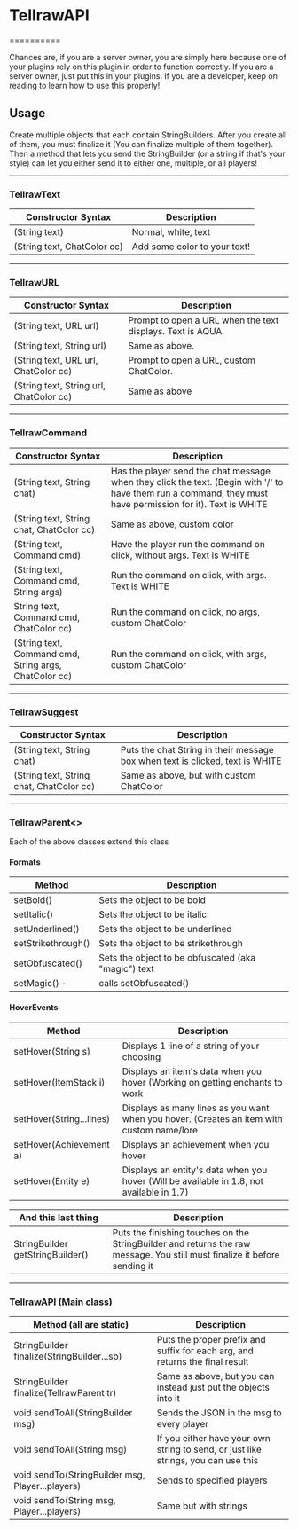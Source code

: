# TellrawAPI
==========

Chances are, if you are a server owner, you are simply here because one of your plugins rely on this plugin in order to function correctly. If you are a server owner, just put this in your plugins.
If you are a developer, keep on reading to learn how to use this properly!

## Usage

Create multiple objects that each contain StringBuilders. After you create all of them, you must finalize it (You can finalize multiple of them together). Then a method that lets you send the StringBuilder (or a string if that's your style) can let you either send it to either one, multiple, or all players!

----
### TellrawText

Constructor Syntax | Description
-------------------|------------
(String text) | Normal, white, text
(String text, ChatColor cc) | Add some color to your text!

----
### TellrawURL

Constructor Syntax | Description
-------------------|------------
(String text, URL url) | Prompt to open a URL when the text displays. Text is AQUA.
(String text, String url) | Same as above.
(String text, URL url, ChatColor cc) | Prompt to open a URL, custom ChatColor.
(String text, String url, ChatColor cc) | Same as above
----

### TellrawCommand

Constructor Syntax | Description
------------------ | -----------
(String text, String chat) | Has the player send the chat message when they click the text. (Begin with '/' to have them run a command, they must have permission for it). Text is WHITE
(String text, String chat, ChatColor cc) | Same as above, custom color
(String text, Command cmd) | Have the player run the command on click, without args. Text is WHITE
(String text, Command cmd, String args) | Run the command on click, with args. Text is WHITE
String text, Command cmd, ChatColor cc) | Run the command on click, no args, custom ChatColor
(String text, Command cmd, String args, ChatColor cc) | Run the command on click, with args, custom ChatColor

----
### TellrawSuggest

Constructor Syntax | Description
-------------------|------------
(String text, String chat) | Puts the chat String in their message box when text is clicked, text is WHITE
(String text, String chat, ChatColor cc) | Same as above, but with custom ChatColor
----
### TellrawParent<</size>>

Each of the above classes extend this class


#### Formats
Method | Description
-------|------------
setBold() | Sets the object to be bold
setItalic() | Sets the object to be italic
setUnderlined() | Sets the object to be underlined
setStrikethrough() | Sets the object to be strikethrough
setObfuscated() | Sets the object to be obfuscated (aka "magic") text
setMagic() -|calls setObfuscated()


#### HoverEvents
Method | Description
-------|------------
setHover(String s) | Displays 1 line of a string of your choosing
setHover(ItemStack i) | Displays an item's data when you hover (Working on getting enchants to work
setHover(String...lines) | Displays as many lines as you want when you hover. (Creates an item with custom name/lore
setHover(Achievement a) | Displays an achievement when you hover
setHover(Entity e) | Displays an entity's data when you hover (Will be available in 1.8, not available in 1.7)

And this last thing | Description
-------------------- | ---------
StringBuilder getStringBuilder() | Puts the finishing touches on the StringBuilder and returns the raw message. You still must finalize it before sending it

----
### TellrawAPI (Main class)

Method (all are static)| Description
-------|------------
StringBuilder finalize(StringBuilder...sb) | Puts the proper prefix and suffix for each arg, and returns the final result
StringBuilder finalize(TellrawParent tr) | Same as above, but you can instead just put the objects into it
void sendToAll(StringBuilder msg) | Sends the JSON in the msg to every player
void sendToAll(String msg) | If you either have your own string to send, or just like strings, you can use this
void sendTo(StringBuilder msg, Player...players) | Sends to specified players
void sendTo(String msg, Player...players) | Same but with strings
